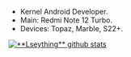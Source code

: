 * Kernel Android Developer.
* Main: Redmi Note 12 Turbo.
* Devices: Topaz, Marble, S22+.
<a href="https://github.com/Gurupreet">
 <img align="center" src="https://github-readme-stats.vercel.app/api?username=Lseything&show_icons=true&theme=city_lights&line_height=27" alt="**Lseything** github stats"/>
</a>



